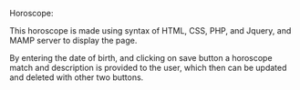 
Horoscope:

This horoscope is made using syntax of HTML, CSS, PHP, and Jquery, and MAMP server to display the page. 

By entering the date of birth, and clicking on save button a horoscope match and description is provided to the user, which then can be updated and deleted with other two buttons.
